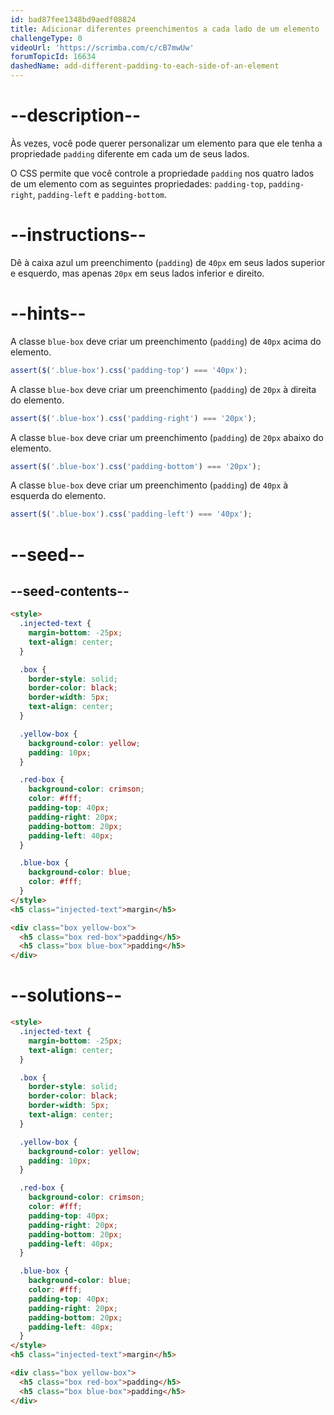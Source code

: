 ```yaml
---
id: bad87fee1348bd9aedf08824
title: Adicionar diferentes preenchimentos a cada lado de um elemento
challengeType: 0
videoUrl: 'https://scrimba.com/c/cB7mwUw'
forumTopicId: 16634
dashedName: add-different-padding-to-each-side-of-an-element
---
```


# --description--

Às vezes, você pode querer personalizar um elemento para que ele tenha a propriedade `padding` diferente em cada um de seus lados.

O CSS permite que você controle a propriedade `padding` nos quatro lados de um elemento com as seguintes propriedades: `padding-top`, `padding-right`, `padding-left` e `padding-bottom`.

# --instructions--

Dê à caixa azul um preenchimento (`padding`) de `40px` em seus lados superior e esquerdo, mas apenas `20px` em seus lados inferior e direito.

# --hints--

A classe `blue-box` deve criar um preenchimento (`padding`) de `40px` acima do elemento.

```js
assert($('.blue-box').css('padding-top') === '40px');
```

A classe `blue-box` deve criar um preenchimento (`padding`) de `20px` à direita do elemento.

```js
assert($('.blue-box').css('padding-right') === '20px');
```

A classe `blue-box` deve criar um preenchimento (`padding`) de `20px` abaixo do elemento.

```js
assert($('.blue-box').css('padding-bottom') === '20px');
```

A classe `blue-box` deve criar um preenchimento (`padding`) de `40px` à esquerda do elemento.

```js
assert($('.blue-box').css('padding-left') === '40px');
```

# --seed--

## --seed-contents--

```html
<style>
  .injected-text {
    margin-bottom: -25px;
    text-align: center;
  }

  .box {
    border-style: solid;
    border-color: black;
    border-width: 5px;
    text-align: center;
  }

  .yellow-box {
    background-color: yellow;
    padding: 10px;
  }

  .red-box {
    background-color: crimson;
    color: #fff;
    padding-top: 40px;
    padding-right: 20px;
    padding-bottom: 20px;
    padding-left: 40px;
  }

  .blue-box {
    background-color: blue;
    color: #fff;
  }
</style>
<h5 class="injected-text">margin</h5>

<div class="box yellow-box">
  <h5 class="box red-box">padding</h5>
  <h5 class="box blue-box">padding</h5>
</div>
```

# --solutions--

```html
<style>
  .injected-text {
    margin-bottom: -25px;
    text-align: center;
  }

  .box {
    border-style: solid;
    border-color: black;
    border-width: 5px;
    text-align: center;
  }

  .yellow-box {
    background-color: yellow;
    padding: 10px;
  }

  .red-box {
    background-color: crimson;
    color: #fff;
    padding-top: 40px;
    padding-right: 20px;
    padding-bottom: 20px;
    padding-left: 40px;
  }

  .blue-box {
    background-color: blue;
    color: #fff;
    padding-top: 40px;
    padding-right: 20px;
    padding-bottom: 20px;
    padding-left: 40px;
  }
</style>
<h5 class="injected-text">margin</h5>

<div class="box yellow-box">
  <h5 class="box red-box">padding</h5>
  <h5 class="box blue-box">padding</h5>
</div>
```

